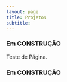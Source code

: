 ```yaml
---
layout: page
title: Projetos
subtitle: 
---
```

### Em CONSTRUÇÃO

Teste de Página.

### Em CONSTRUÇÃO

